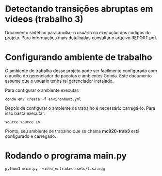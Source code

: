 # Detectando transições abruptas em videos (trabalho 3)
Documento sintético para auxiliar o usuário na execução dos códigos do projeto. Para informações mais detalhadas consultar o arquivo REPORT.pdf.

# Configurando ambiente de trabalho
O ambiente de trabalho desse projeto pode ser facilmente configurado com o auxílio do gerenciador de pacotes e ambientes Conda. Este documento assume que o usuário tenha tal gerenciador instalado.

Para configurar o ambiente executar:

```
conda env create -f environment.yml
```

Depois de configurar o ambiente de trabalho é necessário carregá-lo. Para isso basta executar:

```
source source.sh
```

Pronto, seu ambiente de trabalho que se chama **mc920-trab3** está configurado e carregado.

# Rodando o programa main.py

```
python3 main.py -video_entrada=assets/lisa.mpg
```
